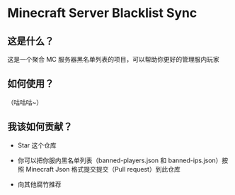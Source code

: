 # Minecraft Server Blacklist Sync

## 这是什么？

这是一个聚合 MC 服务器黑名单列表的项目，可以帮助你更好的管理服内玩家

## 如何使用？

（咕咕咕~）

## 我该如何贡献？

- Star 这个仓库

- 你可以把你服内黑名单列表（banned-players.json 和 banned-ips.json）按照 Minecraft Json 格式提交提交（Pull request）到此仓库

- 向其他腐竹推荐
